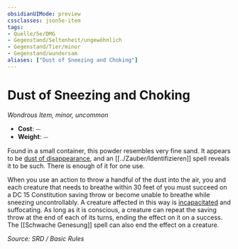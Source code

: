 ```yaml
---
obsidianUIMode: preview
cssclasses: json5e-item
tags:
- Quelle/5e/DMG
- Gegenstand/Seltenheit/ungewöhnlich
- Gegenstand/Tier/minor
- Gegenstand/wundersam
aliases: ["Dust of Sneezing and Choking"]
---
```

# Dust of Sneezing and Choking
*Wondrous Item, minor, uncommon*  

- **Cost**: ⏤
- **Weight**: ⏤

Found in a small container, this powder resembles very fine sand. It appears to be [dust of disappearance](Staub-des-Verschwindens.md), and an [[../Zauber/Identifizieren]] spell reveals it to be such. There is enough of it for one use.

When you use an action to throw a handful of the dust into the air, you and each creature that needs to breathe within 30 feet of you must succeed on a DC 15 Constitution saving throw or become unable to breathe while sneezing uncontrollably. A creature affected in this way is [incapacitated](rules/conditions.md#incapacitated) and suffocating. As long as it is conscious, a creature can repeat the saving throw at the end of each of its turns, ending the effect on it on a success. The [[Schwache Genesung]] spell can also end the effect on a creature.

*Source: SRD / Basic Rules*